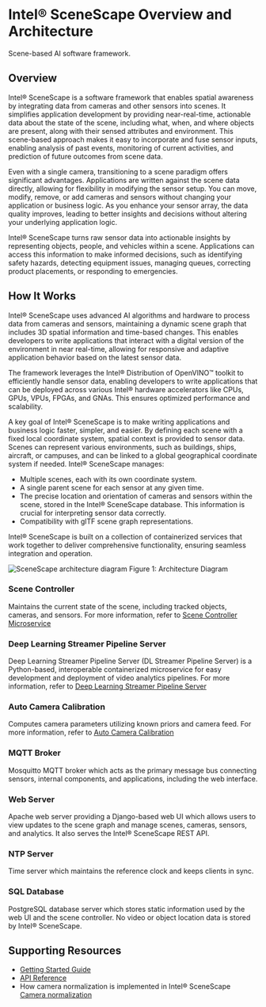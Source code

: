# Intel® SceneScape Overview and Architecture

Scene-based AI software framework.

## Overview

Intel® SceneScape is a software framework that enables spatial awareness by integrating data from cameras and other sensors into scenes. It simplifies application development by providing near-real-time, actionable data about the state of the scene, including what, when, and where objects are present, along with their sensed attributes and environment. This scene-based approach makes it easy to incorporate and fuse sensor inputs, enabling analysis of past events, monitoring of current activities, and prediction of future outcomes from scene data.

Even with a single camera, transitioning to a scene paradigm offers significant advantages. Applications are written against the scene data directly, allowing for flexibility in modifying the sensor setup. You can move, modify, remove, or add cameras and sensors without changing your application or business logic. As you enhance your sensor array, the data quality improves, leading to better insights and decisions without altering your underlying application logic.

Intel® SceneScape turns raw sensor data into actionable insights by representing objects, people, and vehicles within a scene. Applications can access this information to make informed decisions, such as identifying safety hazards, detecting equipment issues, managing queues, correcting product placements, or responding to emergencies.

## How It Works

Intel® SceneScape uses advanced AI algorithms and hardware to process data from cameras and sensors, maintaining a dynamic scene graph that includes 3D spatial information and time-based changes. This enables developers to write applications that interact with a digital version of the environment in near real-time, allowing for responsive and adaptive application behavior based on the latest sensor data.

The framework leverages the Intel® Distribution of OpenVINO™ toolkit to efficiently handle sensor data, enabling developers to write applications that can be deployed across various Intel® hardware accelerators like CPUs, GPUs, VPUs, FPGAs, and GNAs. This ensures optimized performance and scalability.

A key goal of Intel® SceneScape is to make writing applications and business logic faster, simpler, and easier. By defining each scene with a fixed local coordinate system, spatial context is provided to sensor data. Scenes can represent various environments, such as buildings, ships, aircraft, or campuses, and can be linked to a global geographical coordinate system if needed. Intel® SceneScape manages:

- Multiple scenes, each with its own coordinate system.
- A single parent scene for each sensor at any given time.
- The precise location and orientation of cameras and sensors within the scene, stored in the Intel® SceneScape database. This information is crucial for interpreting sensor data correctly.
- Compatibility with glTF scene graph representations.

Intel® SceneScape is built on a collection of containerized services that work together to deliver comprehensive functionality, ensuring seamless integration and operation.

![SceneScape architecture diagram](images/architecture.png)
Figure 1: Architecture Diagram

### Scene Controller

Maintains the current state of the scene, including tracked objects, cameras, and sensors. For more information, refer to [Scene Controller Microservice](https://github.com/open-edge-platform/scenescape/blob/main/controller/README.md)

### Deep Learning Streamer Pipeline Server

Deep Learning Streamer Pipeline Server (DL Streamer Pipeline Server) is a Python-based, interoperable containerized microservice for easy development and deployment of video analytics pipelines. For more information, refer to [Deep Learning Streamer Pipeline Server](https://github.com/open-edge-platform/edge-ai-libraries/tree/main/microservices/dlstreamer-pipeline-server/docs/user-guide)

### Auto Camera Calibration

Computes camera parameters utilizing known priors and camera feed. For more information, refer to [Auto Camera Calibration](https://github.com/open-edge-platform/scenescape/blob/main/autocalibration/README.md)

### MQTT Broker

Mosquitto MQTT broker which acts as the primary message bus connecting sensors, internal components, and applications, including the web interface.

### Web Server

Apache web server providing a Django-based web UI which allows users to view updates to the scene graph and manage scenes, cameras, sensors, and analytics. It also serves the Intel® SceneScape REST API.

### NTP Server

Time server which maintains the reference clock and keeps clients in sync.

### SQL Database

PostgreSQL database server which stores static information used by the web UI and the scene controller. No video or object location data is stored by Intel® SceneScape.

## Supporting Resources

- [Getting Started Guide](Getting-Started-Guide.md)
- [API Reference](api-reference.md)
- How camera normalization is implemented in Intel® SceneScape [Camera normalization](convert-object-detections-to-normalized-image-space.md)
